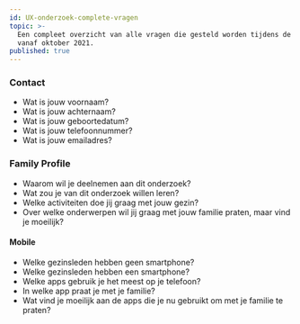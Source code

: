 ```yaml
---
id: UX-onderzoek-complete-vragen
topic: >-
  Een compleet overzicht van alle vragen die gesteld worden tijdens de UX-studie
  vanaf oktober 2021.
published: true
---
```


### Contact
- Wat is jouw voornaam?
- Wat is jouw achternaam?
- Wat is jouw geboortedatum?
- Wat is jouw telefoonnummer?
- Wat is jouw emailadres?

### Family Profile
- Waarom wil je deelnemen aan dit onderzoek?
- Wat zou je van dit onderzoek willen leren?
- Welke activiteiten doe jij graag met jouw gezin?
- Over welke onderwerpen wil jij graag met jouw familie praten, maar vind je moeilijk?

#### Mobile
- Welke gezinsleden hebben geen smartphone?
- Welke gezinsleden hebben een smartphone?
- Welke apps gebruik je het meest op je telefoon?
- In welke app praat je met je familie?
- Wat vind je moeilijk aan de apps die je nu gebruikt om met je familie te praten?
